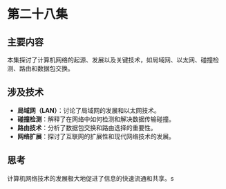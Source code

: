 # 第二十八集

## 主要内容

本集探讨了计算机网络的起源、发展以及关键技术，如局域网、以太网、碰撞检测、路由和数据包交换。

## 涉及技术

- **局域网（LAN）**：讨论了局域网的发展和以太网技术。
- **碰撞检测**：解释了在网络中如何检测和解决数据传输碰撞。
- **路由技术**：分析了数据包交换和路由选择的重要性。
- **网络扩展**：探讨了互联网的扩展性和现代网络技术的发展。

## 思考

计算机网络技术的发展极大地促进了信息的快速流通和共享。s
